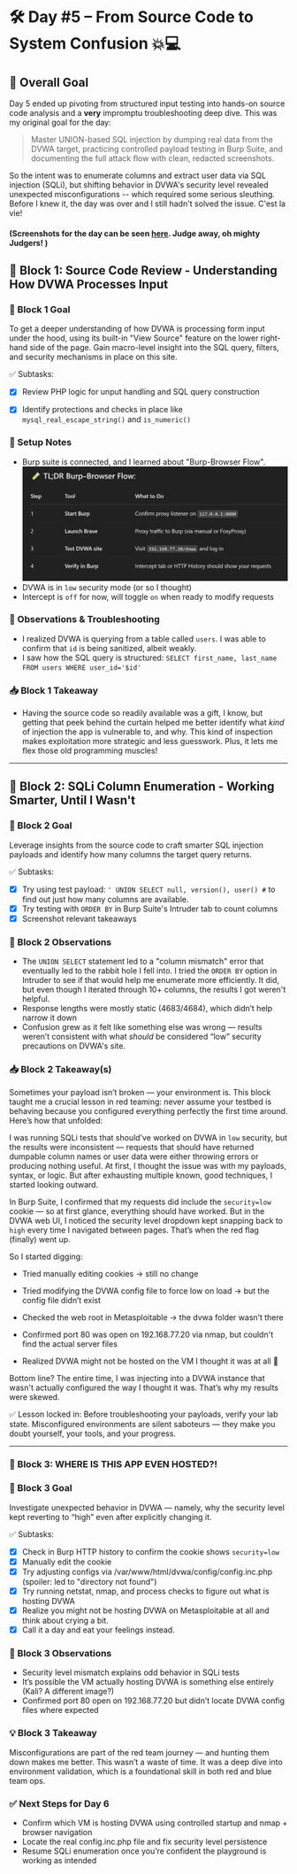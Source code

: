 # 🛠️ Day #5 – From Source Code to System Confusion 💥💻

## 🎯 Overall Goal

Day 5 ended up pivoting from structured input testing into hands-on source code analysis and a **very** impromptu troubleshooting deep dive. This was my original goal for the day:  

> Master UNION-based SQL injection by dumping real data from the DVWA target, practicing controlled payload testing in Burp Suite, and documenting the full attack flow with clean, redacted screenshots.

So the intent was to enumerate columns and extract user data via SQL injection (SQLi), but shifting behavior in DVWA's security level revealed unexpected misconfigurations -- which required some serious sleuthing. Before I knew it, the day was over and I still hadn't solved the issue. C'est la vie!

#### (Screenshots for the day can be seen [here](../Screenshots/Day5.md). Judge away, oh mighty Judgers! )

## 🧱 Block 1: Source Code Review - Understanding How DVWA Processes Input

### 🎯 Block 1 Goal  

To get a deeper understanding of how DVWA is processing form input under the hood, using its built-in "View Source" feature on the lower right-hand side of the page. Gain macro-level insight into the SQL query, filters, and security mechanisms in place on this site. 

✅ Subtasks:

- [x] Review PHP logic for unput handling and SQL query construction
- [x] Identify protections and checks in place like `mysql_real_escape_string()` and `is_numeric()`


### 🔧 Setup Notes

- Burp suite is connected, and I learned about "Burp-Browser Flow". ![Burp to Browser OOP](/40DaysOfPentesting/Screenshots/raw-images/burp-flow.png 'Burp Order of Operations')
- DVWA is in `low` security mode (or so I thought)
- Intercept is `off` for now, will toggle `on` when ready to modify requests

### 🧠 Observations & Troubleshooting

- I realized DVWA is querying from a table called `users`. I was able to confirm that `id` is being sanitized, albeit weakly.
- I saw how the SQL query is structured: `SELECT first_name, last_name FROM users WHERE user_id='$id'`  

### 📥 Block 1 Takeaway

- Having the source code so readily available was a gift, I know, but getting that peek behind the curtain helped me better identify what *kind* of injection the app is vulnerable to, and why. This kind of inspection makes exploitation more strategic and less guesswork. Plus, it lets me flex those old programming muscles!  
  
---

## 🧱 Block 2: SQLi Column Enumeration - Working Smarter, Until I Wasn't

### 🎯 Block 2 Goal

Leverage insights from the source code to craft smarter SQL injection payloads and identify how many columns the target query returns. 

✅ Subtasks:

- [x] Try using test payload: `' UNION SELECT null, version(), user() #` to find out just how many columns are available. 
- [x] Try testing with `ORDER BY` in Burp Suite's Intruder tab to count columns
- [x] Screenshot relevant takeaways  

### 🧠 Block 2 Observations

- The `UNION SELECT` statement led to a "column mismatch" error that eventually led to the rabbit hole I fell into. I tried the `ORDER BY` option in Intruder to see if that would help me enumerate more efficiently. It did, but even though I iterated through 10+ columns, the results I got weren't helpful.  
- Response lengths were mostly static (4683/4684), which didn’t help narrow it down
- Confusion grew as it felt like something else was wrong — results weren’t consistent with what *should* be considered “low” security precautions on DVWA's site.  

### 📥 Block 2 Takeaway(s)

Sometimes your payload isn’t broken — your environment is. This block taught me a crucial lesson in red teaming: never assume your testbed is behaving because you configured everything perfectly the first time around. Here’s how that unfolded:

I was running SQLi tests that should’ve worked on DVWA in `low` security, but the results were inconsistent — requests that should have returned dumpable column names or user data were either throwing errors or producing nothing useful. At first, I thought the issue was with my payloads, syntax, or logic. But after exhausting multiple known, good techniques, I started looking outward.

In Burp Suite, I confirmed that my requests did include the `security=low` cookie — so at first glance, everything should have worked. But in the DVWA web UI, I noticed the security level dropdown kept snapping back to `high` every time I navigated between pages. That’s when the red flag (finally) went up.

So I started digging:

- Tried manually editing cookies → still no change

- Tried modifying the DVWA config file to force low on load → but the config file didn’t exist

- Checked the web root in Metasploitable → the dvwa folder wasn’t there

- Confirmed port 80 was open on 192.168.77.20 via nmap, but couldn't find the actual server files

- Realized DVWA might not be hosted on the VM I thought it was at all 🤯

Bottom line? The entire time, I was injecting into a DVWA instance that wasn't actually configured the way I thought it was. That’s why my results were skewed.

✅ Lesson locked in: Before troubleshooting your payloads, verify your lab state. Misconfigured environments are silent saboteurs — they make you doubt yourself, your tools, and your progress.
  
---

### 📌 Block 3: WHERE IS THIS APP EVEN HOSTED?!

### 🎯 Block 3 Goal

Investigate unexpected behavior in DVWA — namely, why the security level kept reverting to “high” even after explicitly changing it.

✅ Subtasks:

- [x] Check in Burp HTTP history to confirm the cookie shows `security=low`
- [x] Manually edit the cookie 
- [x] Try adjusting configs via /var/www/html/dvwa/config/config.inc.php (spoiler: led to "directory not found")
- [x] Try running netstat, nmap, and process checks to figure out what is hosting DVWA
- [x] Realize you might not be hosting DVWA on Metasploitable at all and think about crying a bit.
- [x] Call it a day and eat your feelings instead.

### 🧠 Block 3 Observations  

- Security level mismatch explains odd behavior in SQLi tests
- It’s possible the VM actually hosting DVWA is something else entirely (Kali? A different image?)
- Confirmed port 80 open on 192.168.77.20 but didn’t locate DVWA config files where expected

### 💡 Block 3 Takeaway

Misconfigurations are part of the red team journey — and hunting them down makes me better. This wasn’t a waste of time. It was a deep dive into environment validation, which is a foundational skill in both red and blue team ops.

### ✅ Next Steps for Day 6

- Confirm which VM is hosting DVWA using controlled startup and nmap + browser navigation
- Locate the real config.inc.php file and fix security level persistence
- Resume SQLi enumeration once you’re confident the playground is working as intended

